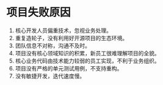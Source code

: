 项目失败原因
=====================
1. 核心开发人员偏重技术，忽视业务处理。
2. 重复造轮子，没有利用好开源项目的生态环境。
3. 团队信息不对称，沟通不及时。
4. 项目没有核心领域知识的积累，新员工很难理解项目的全貌。
5. 核心业务代码由技术能力较弱的员工实现，不利于业务组织。
6. 项目没有严格的单元测试用例，不支持重构。
7. 没有敏捷开发，迭代速度慢。
